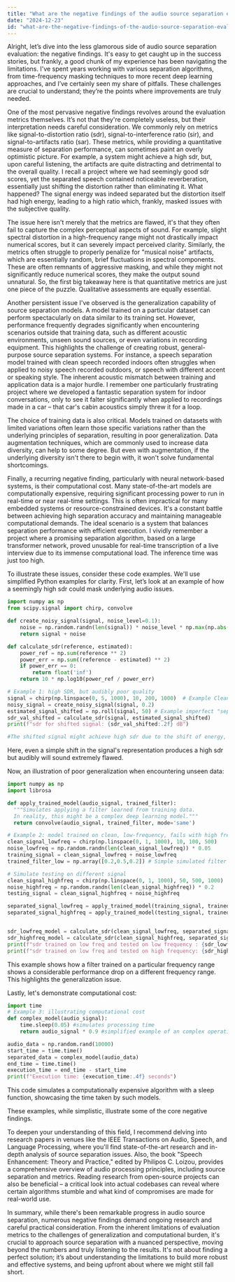 ```yaml
---
title: "What are the negative findings of the audio source separation evaluation?"
date: "2024-12-23"
id: "what-are-the-negative-findings-of-the-audio-source-separation-evaluation"
---
```


Alright, let’s dive into the less glamorous side of audio source separation evaluation: the negative findings. It's easy to get caught up in the success stories, but frankly, a good chunk of my experience has been navigating the limitations. I've spent years working with various separation algorithms, from time-frequency masking techniques to more recent deep learning approaches, and I’ve certainly seen my share of pitfalls. These challenges are crucial to understand; they’re the points where improvements are truly needed.

One of the most pervasive negative findings revolves around the evaluation metrics themselves. It’s not that they're completely useless, but their interpretation needs careful consideration. We commonly rely on metrics like signal-to-distortion ratio (sdr), signal-to-interference ratio (sir), and signal-to-artifacts ratio (sar). These metrics, while providing a quantitative measure of separation performance, can sometimes paint an overly optimistic picture. For example, a system might achieve a high sdr, but, upon careful listening, the artifacts are quite distracting and detrimental to the overall quality. I recall a project where we had seemingly good sdr scores, yet the separated speech contained noticeable reverberation, essentially just shifting the distortion rather than eliminating it. What happened? The signal energy was indeed separated but the distortion itself had high energy, leading to a high ratio which, frankly, masked issues with the subjective quality.

The issue here isn't merely that the metrics are flawed, it's that they often fail to capture the complex perceptual aspects of sound. For example, slight spectral distortion in a high-frequency range might not drastically impact numerical scores, but it can severely impact perceived clarity. Similarly, the metrics often struggle to properly penalize for "musical noise" artifacts, which are essentially random, brief fluctuations in spectral components. These are often remnants of aggressive masking, and while they might not significantly reduce numerical scores, they make the output sound unnatural. So, the first big takeaway here is that quantitative metrics are just one piece of the puzzle. Qualitative assessments are equally essential.

Another persistent issue I've observed is the generalization capability of source separation models. A model trained on a particular dataset can perform spectacularly on data similar to its training set. However, performance frequently degrades significantly when encountering scenarios outside that training data, such as different acoustic environments, unseen sound sources, or even variations in recording equipment. This highlights the challenge of creating robust, general-purpose source separation systems. For instance, a speech separation model trained with clean speech recorded indoors often struggles when applied to noisy speech recorded outdoors, or speech with different accent or speaking style. The inherent acoustic mismatch between training and application data is a major hurdle. I remember one particularly frustrating project where we developed a fantastic separation system for indoor conversations, only to see it falter significantly when applied to recordings made in a car – that car's cabin acoustics simply threw it for a loop.

The choice of training data is also critical. Models trained on datasets with limited variations often learn those specific variations rather than the underlying principles of separation, resulting in poor generalization. Data augmentation techniques, which are commonly used to increase data diversity, can help to some degree. But even with augmentation, if the underlying diversity isn't there to begin with, it won't solve fundamental shortcomings.

Finally, a recurring negative finding, particularly with neural network-based systems, is their computational cost. Many state-of-the-art models are computationally expensive, requiring significant processing power to run in real-time or near real-time settings. This is often impractical for many embedded systems or resource-constrained devices. It's a constant battle between achieving high separation accuracy and maintaining manageable computational demands. The ideal scenario is a system that balances separation performance with efficient execution. I vividly remember a project where a promising separation algorithm, based on a large transformer network, proved unusable for real-time transcription of a live interview due to its immense computational load. The inference time was just too high.

To illustrate these issues, consider these code examples. We'll use simplified Python examples for clarity. First, let’s look at an example of how a seemingly high sdr could mask underlying audio issues.

```python
import numpy as np
from scipy.signal import chirp, convolve

def create_noisy_signal(signal, noise_level=0.1):
    noise = np.random.randn(len(signal)) * noise_level * np.max(np.abs(signal))
    return signal + noise

def calculate_sdr(reference, estimated):
    power_ref = np.sum(reference ** 2)
    power_err = np.sum((reference - estimated) ** 2)
    if power_err == 0:
        return float('inf')
    return 10 * np.log10(power_ref / power_err)

# Example 1: high SDR, but audibly poor quality
signal = chirp(np.linspace(0, 5, 1000), 10, 200, 1000)  # Example Clean signal
noisy_signal = create_noisy_signal(signal, 0.2)
estimated_signal_shifted = np.roll(signal, 50) # Example imperfect "separation"
sdr_val_shifted = calculate_sdr(signal, estimated_signal_shifted)
print(f"sdr for shifted signal: {sdr_val_shifted:.2f} dB")

#The shifted signal might achieve high sdr due to the shift of energy, masking the distortion
```

Here, even a simple shift in the signal's representation produces a high sdr but audibly will sound extremely flawed.

Now, an illustration of poor generalization when encountering unseen data:

```python
import numpy as np
import librosa

def apply_trained_model(audio_signal, trained_filter):
  """Simulates applying a filter learned from training data.
  In reality, this might be a complex deep learning model."""
  return convolve(audio_signal, trained_filter, mode='same')

# Example 2: model trained on clean, low-frequency, fails with high frequency noise
clean_signal_lowfreq = chirp(np.linspace(0, 1, 1000), 10, 100, 500)
noise_lowfreq = np.random.randn(len(clean_signal_lowfreq)) * 0.05
training_signal = clean_signal_lowfreq + noise_lowfreq
trained_filter_low = np.array([0.2,0.5,0.2]) # Simple simulated filter

# Simulate testing on different signal
clean_signal_highfreq = chirp(np.linspace(0, 1, 1000), 50, 500, 1000)
noise_highfreq = np.random.randn(len(clean_signal_highfreq)) * 0.2
testing_signal = clean_signal_highfreq + noise_highfreq

separated_signal_lowfreq = apply_trained_model(training_signal, trained_filter_low)
separated_signal_highfreq = apply_trained_model(testing_signal, trained_filter_low)


sdr_lowfreq_model = calculate_sdr(clean_signal_lowfreq, separated_signal_lowfreq)
sdr_highfreq_model = calculate_sdr(clean_signal_highfreq, separated_signal_highfreq)
print(f"sdr trained on low freq and tested on low frequency : {sdr_lowfreq_model:.2f} dB")
print(f"sdr trained on low freq and tested on high frequency: {sdr_highfreq_model:.2f} dB")

```

This example shows how a filter trained on a particular frequency range shows a considerable performance drop on a different frequency range. This highlights the generalization issue.

Lastly, let's demonstrate computational cost:

```python
import time
# Example 3: illustrating computational cost
def complex_model(audio_signal):
    time.sleep(0.05) #simulates processing time
    return audio_signal * 0.9 #simplified example of an complex operation

audio_data = np.random.rand(10000)
start_time = time.time()
separated_data = complex_model(audio_data)
end_time = time.time()
execution_time = end_time - start_time
print(f"Execution time: {execution_time:.4f} seconds")
```

This code simulates a computationally expensive algorithm with a sleep function, showcasing the time taken by such models.

These examples, while simplistic, illustrate some of the core negative findings.

To deepen your understanding of this field, I recommend delving into research papers in venues like the IEEE Transactions on Audio, Speech, and Language Processing, where you'll find state-of-the-art research and in-depth analysis of source separation issues. Also, the book "Speech Enhancement: Theory and Practice," edited by Philipos C. Loizou, provides a comprehensive overview of audio processing principles, including source separation and metrics. Reading research from open-source projects can also be beneficial – a critical look into actual codebases can reveal where certain algorithms stumble and what kind of compromises are made for real-world use.

In summary, while there's been remarkable progress in audio source separation, numerous negative findings demand ongoing research and careful practical consideration. From the inherent limitations of evaluation metrics to the challenges of generalization and computational burden, it's crucial to approach source separation with a nuanced perspective, moving beyond the numbers and truly listening to the results. It's not about finding a perfect solution; it’s about understanding the limitations to build more robust and effective systems, and being upfront about where we might still fall short.
